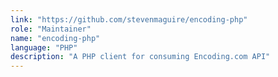 ```yaml
---
link: "https://github.com/stevenmaguire/encoding-php"
role: "Maintainer"
name: "encoding-php"
language: "PHP"
description: "A PHP client for consuming Encoding.com API"
---
```

